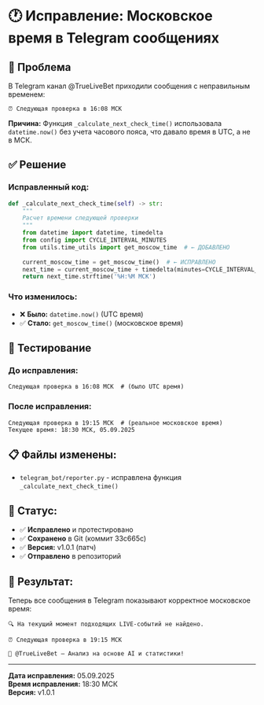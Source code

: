 # 🕐 Исправление: Московское время в Telegram сообщениях

## 🐛 Проблема
В Telegram канал @TrueLiveBet приходили сообщения с неправильным временем:
```
⏰ Следующая проверка в 16:08 МСК
```

**Причина:** Функция `_calculate_next_check_time()` использовала `datetime.now()` без учета часового пояса, что давало время в UTC, а не в МСК.

## ✅ Решение

### Исправленный код:
```python
def _calculate_next_check_time(self) -> str:
    """
    Расчет времени следующей проверки
    """
    from datetime import datetime, timedelta
    from config import CYCLE_INTERVAL_MINUTES
    from utils.time_utils import get_moscow_time  # ← ДОБАВЛЕНО
    
    current_moscow_time = get_moscow_time()  # ← ИСПРАВЛЕНО
    next_time = current_moscow_time + timedelta(minutes=CYCLE_INTERVAL_MINUTES)
    return next_time.strftime('%H:%M МСК')
```

### Что изменилось:
- ❌ **Было:** `datetime.now()` (UTC время)
- ✅ **Стало:** `get_moscow_time()` (московское время)

## 🧪 Тестирование

### До исправления:
```
Следующая проверка в 16:08 МСК  # (было UTC время)
```

### После исправления:
```
Следующая проверка в 19:15 МСК  # (реальное московское время)
Текущее время: 18:30 МСК, 05.09.2025
```

## 📋 Файлы изменены:
- `telegram_bot/reporter.py` - исправлена функция `_calculate_next_check_time()`

## 🚀 Статус:
- ✅ **Исправлено** и протестировано
- ✅ **Сохранено** в Git (коммит 33c665c)
- ✅ **Версия:** v1.0.1 (патч)
- ✅ **Отправлено** в репозиторий

## 📱 Результат:
Теперь все сообщения в Telegram показывают корректное московское время:
```
🔍 На текущий момент подходящих LIVE-событий не найдено.

⏰ Следующая проверка в 19:15 МСК

💎 @TrueLiveBet – Анализ на основе AI и статистики!
```

---
**Дата исправления:** 05.09.2025  
**Время исправления:** 18:30 МСК  
**Версия:** v1.0.1